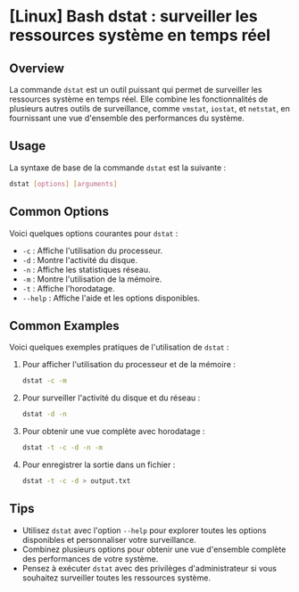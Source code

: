 # [Linux] Bash dstat : surveiller les ressources système en temps réel

## Overview
La commande `dstat` est un outil puissant qui permet de surveiller les ressources système en temps réel. Elle combine les fonctionnalités de plusieurs autres outils de surveillance, comme `vmstat`, `iostat`, et `netstat`, en fournissant une vue d'ensemble des performances du système.

## Usage
La syntaxe de base de la commande `dstat` est la suivante :

```bash
dstat [options] [arguments]
```

## Common Options
Voici quelques options courantes pour `dstat` :

- `-c` : Affiche l'utilisation du processeur.
- `-d` : Montre l'activité du disque.
- `-n` : Affiche les statistiques réseau.
- `-m` : Montre l'utilisation de la mémoire.
- `-t` : Affiche l'horodatage.
- `--help` : Affiche l'aide et les options disponibles.

## Common Examples
Voici quelques exemples pratiques de l'utilisation de `dstat` :

1. Pour afficher l'utilisation du processeur et de la mémoire :

   ```bash
   dstat -c -m
   ```

2. Pour surveiller l'activité du disque et du réseau :

   ```bash
   dstat -d -n
   ```

3. Pour obtenir une vue complète avec horodatage :

   ```bash
   dstat -t -c -d -n -m
   ```

4. Pour enregistrer la sortie dans un fichier :

   ```bash
   dstat -t -c -d > output.txt
   ```

## Tips
- Utilisez `dstat` avec l'option `--help` pour explorer toutes les options disponibles et personnaliser votre surveillance.
- Combinez plusieurs options pour obtenir une vue d'ensemble complète des performances de votre système.
- Pensez à exécuter `dstat` avec des privilèges d'administrateur si vous souhaitez surveiller toutes les ressources système.